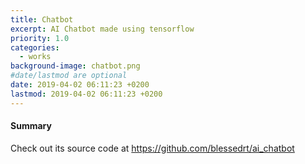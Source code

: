 ```yaml
---
title: Chatbot
excerpt: AI Chatbot made using tensorflow
priority: 1.0
categories:
  - works
background-image: chatbot.png
#date/lastmod are optional
date: 2019-04-02 06:11:23 +0200
lastmod: 2019-04-02 06:11:23 +0200
---
```


#### Summary

Check out its source code at https://github.com/blessedrt/ai_chatbot